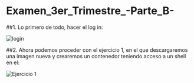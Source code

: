# Examen_3er_Trimestre_-Parte_B-

##1. Lo primero de todo, hacer el log in:

![login](https://user-images.githubusercontent.com/91874635/173301170-1c8c9d9e-4844-4e64-902a-aaa11395e613.png)

##2. Ahora podemos proceder con el ejercicio 1, en el que descargaremos una imagen nueva y crearemos un contenedor teniendo acceso a un shell en el:

![Ejercicio 1](https://user-images.githubusercontent.com/91874635/173301804-4e76c38f-016a-48ea-b0fa-77120ccaa2be.PNG)
